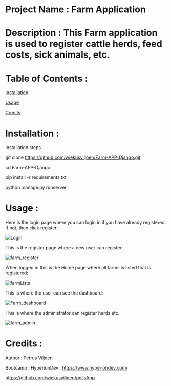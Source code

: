 # Project Name : Farm Application

# Description : This Farm application is used to register cattle herds, feed costs, sick animals, etc.

# Table of Contents : 

[Installation](https://github.com/wiekusviljoen/Farm-APP-Django/blob/main/README.md#installation-)

[Usage](https://github.com/wiekusviljoen/Farm-APP-Django/blob/main/README.md#usage-)

[Credits](https://github.com/wiekusviljoen/Farm-APP-Django/blob/main/README.md#credits-)

# Installation :

Installation steps

git clone https://github.com/wiekusviljoen/Farm-APP-Django.git

cd Farm-APP-Django

pip install -r requirements.txt

python manage.py runserver

# Usage :

Here is the login page where you can login in if you have already registered. If not, then click register:

![Login](https://github.com/wiekusviljoen/Farm-APP-Django/assets/92153476/58c2f811-df4a-4c9a-bc6e-b2d6292834ba)


This is the register page where a new user can register:

![farm_register](https://github.com/wiekusviljoen/Farm-APP-Django/assets/92153476/8278dcf1-73ee-4322-bb33-4b4ebb3f26ff)


When logged in this is the Home page where all farms is listed that is registered:

![farmLists](https://github.com/wiekusviljoen/Farm-APP-Django/assets/92153476/4a667344-de0d-499c-938b-6fedf4fb34c4)


This is where the user can see the dashboard:

![Farm_dashboard](https://github.com/wiekusviljoen/Farm-APP-Django/assets/92153476/1e41439a-2468-4e63-af53-7ca734dfc22b)


This is where the administrator can register herds etc.

![farm_admin](https://github.com/wiekusviljoen/Farm-APP-Django/assets/92153476/55ff0c4e-8962-4307-b322-12a206e6bd74)


# Credits : 

Author : Petrus Viljoen

Bootcamp : HyperionDev : https://www.hyperiondev.com/

https://github.com/wiekusviljoen/pollsApp
